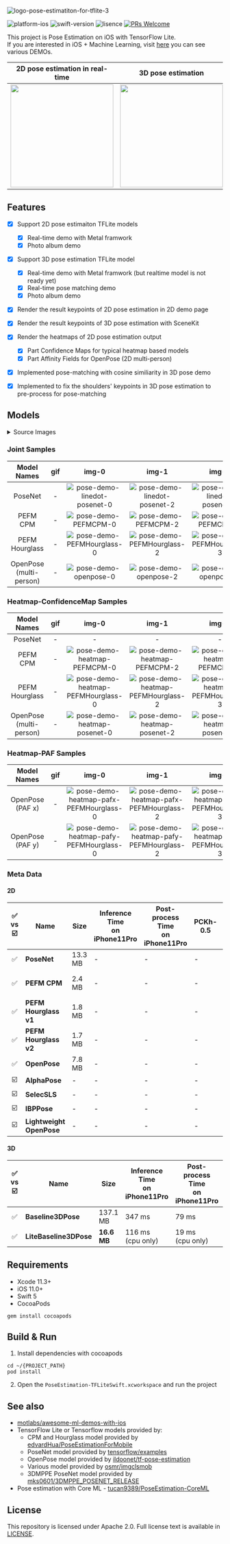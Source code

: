 ![logo-pose-estimatiton-for-tflite-3](https://user-images.githubusercontent.com/37643248/120911940-18fd2680-c6c6-11eb-972e-9bdd3e975c3b.png)

![platform-ios](https://img.shields.io/badge/platform-ios-lightgrey.svg)
![swift-version](https://img.shields.io/badge/swift-5-red.svg)
![lisence](https://img.shields.io/badge/license-MIT-black.svg)
[![PRs Welcome](https://img.shields.io/badge/PRs-welcome-brightgreen.svg?style=flat-square)](http://makeapullrequest.com)

This project is Pose Estimation on iOS with TensorFlow Lite.<br>If you are interested in iOS + Machine Learning, visit [here](https://github.com/motlabs/iOS-Proejcts-with-ML-Models) you can see various DEMOs.<br>

|               2D pose estimation in real-time                |                      3D pose estimation                      |
| :----------------------------------------------------------: | :----------------------------------------------------------: |
| <img src="https://user-images.githubusercontent.com/37643248/77227994-99ba2a80-6bc7-11ea-9b08-9bb57723bc42.gif" width=240px> | <img src="https://user-images.githubusercontent.com/37643248/110994933-e68ca780-83bc-11eb-8331-d827e19d2d36.gif" width=240px> |


## Features

- [x] Support 2D pose estimaiton TFLite models
    - [x] Real-time demo with Metal framwork
    - [x] Photo album demo
- [x] Support 3D pose estimation TFLite model
    - [x] Real-time demo with Metal framwork (but realtime model is not ready yet)
    - [x] Real-time pose matching demo
    - [x] Photo album demo
- [x] Render the result keypoints of 2D pose estimation in 2D demo page
- [x] Render the result keypoints of 3D pose estimation with SceneKit
- [x] Render the heatmaps of 2D pose estimation output
    - [x] Part Confidence Maps for typical heatmap based models
    - [x] Part Affinity Fields for OpenPose (2D multi-person)
- [x] Implemented pose-matching with cosine similiarity in 3D pose demo
- [x] Implemented to fix the shoulders' keypoints in 3D pose estimation to pre-process for pose-matching


## Models

<details><summary>Source Images</summary>
<p>

Name | gif | img-0 | img-1 | img-2
:---: | :---: | :---: | :---: | :---:
Source | - | <img src="https://user-images.githubusercontent.com/37643248/81012180-15301c80-8e94-11ea-83ec-bd45a690efb3.jpg" width=200px> | <img src="https://user-images.githubusercontent.com/37643248/81010350-1ca1f680-8e91-11ea-81fd-0ff4c78b8641.png" width=200px> | <img src="https://user-images.githubusercontent.com/37643248/81009122-0135ec00-8e8f-11ea-8a3a-e62929f19d8e.png" width=200px>

</p>
</details>


### Joint Samples

Model Names | gif | img-0 | img-1 | img-2
:---: | :---: | :---: | :---: | :---:
PoseNet | - | ![pose-demo-linedot-posenet-0](https://user-images.githubusercontent.com/37643248/81031293-bf289c80-8ec6-11ea-9ec2-6fa4fa07effb.jpeg) | ![pose-demo-linedot-posenet-2](https://user-images.githubusercontent.com/37643248/81031298-c64faa80-8ec6-11ea-8cf6-29eff18ef832.jpeg) | ![pose-demo-linedot-posenet-3](https://user-images.githubusercontent.com/37643248/81031302-c94a9b00-8ec6-11ea-9de8-f91cd97bc48a.jpeg)
PEFM CPM | - | ![pose-demo-PEFMCPM-0](https://user-images.githubusercontent.com/37643248/81031404-21819d00-8ec7-11ea-8a65-4bb2575808c6.jpeg) | ![pose-demo-PEFMCPM-2](https://user-images.githubusercontent.com/37643248/81031420-29414180-8ec7-11ea-8388-260baada3a3d.jpeg) | ![pose-demo-PEFMCPM-3](https://user-images.githubusercontent.com/37643248/81031426-2a726e80-8ec7-11ea-975e-5ad0037650a8.jpeg)
PEFM Hourglass | - | ![pose-demo-PEFMHourglass-0](https://user-images.githubusercontent.com/37643248/81031512-6efe0a00-8ec7-11ea-9e27-b411044cdf39.jpeg) | ![pose-demo-PEFMHourglass-2](https://user-images.githubusercontent.com/37643248/81031522-77564500-8ec7-11ea-8dba-71982428d1ce.jpeg) | ![pose-demo-PEFMHourglass-3](https://user-images.githubusercontent.com/37643248/81031523-78877200-8ec7-11ea-8160-858a6a7fc527.jpeg)
OpenPose (multi-person) | - | ![pose-demo-openpose-0](https://user-images.githubusercontent.com/37643248/81030774-fa29d080-8ec4-11ea-8164-a5e960d09fe4.jpeg) | ![pose-demo-openpose-2](https://user-images.githubusercontent.com/37643248/81030820-28a7ab80-8ec5-11ea-9fcc-283ca97b5748.jpeg) | ![pose-demo-openpose-3](https://user-images.githubusercontent.com/37643248/81030783-ff871b00-8ec4-11ea-94dc-f609bce71536.jpeg)

### Heatmap-ConfidenceMap Samples

Model Names | gif | img-0 | img-1 | img-2
:---: | :---: | :---: | :---: | :---:
PoseNet | - | - | - | - | -
PEFM CPM | - | ![pose-demo-heatmap-PEFMCPM-0](https://user-images.githubusercontent.com/37643248/81032662-aa023c80-8ecb-11ea-8e6d-bbcb8be2a695.jpeg) | ![pose-demo-heatmap-PEFMCPM-2](https://user-images.githubusercontent.com/37643248/81032670-b38ba480-8ecb-11ea-9821-15eeb9af4946.jpeg) | ![pose-demo-heatmap-PEFMCPM-3](https://user-images.githubusercontent.com/37643248/81032672-b5556800-8ecb-11ea-9660-2d0626a6213e.jpeg)
PEFM Hourglass | - | ![pose-demo-heatmap-PEFMHourglass-0](https://user-images.githubusercontent.com/37643248/81032762-fe0d2100-8ecb-11ea-965d-8443e3d3e24e.jpeg) | ![pose-demo-heatmap-PEFMHourglass-2](https://user-images.githubusercontent.com/37643248/81032758-fc435d80-8ecb-11ea-9f18-4ad82374ff63.jpeg) | ![pose-demo-heatmap-PEFMHourglass-3](https://user-images.githubusercontent.com/37643248/81032752-f3eb2280-8ecb-11ea-949a-80a34f6752a3.jpeg)
OpenPose (multi-person) | - | ![pose-demo-heatmap-posenet-0](https://user-images.githubusercontent.com/37643248/81032579-52fc6780-8ecb-11ea-9c6f-2dfa5a7f524e.jpeg) | ![pose-demo-heatmap-posenet-2](https://user-images.githubusercontent.com/37643248/81032601-5f80c000-8ecb-11ea-8f05-f95e8b1e9d28.jpeg) | ![pose-demo-heatmap-posenet-3](https://user-images.githubusercontent.com/37643248/81032603-63144700-8ecb-11ea-9af5-b9b38380a8b8.jpeg)


### Heatmap-PAF Samples

Model Names | gif | img-0 | img-1 | img-2
:---: | :---: | :---: | :---: | :---:
OpenPose (PAF x) | - | ![pose-demo-heatmap-pafx-PEFMHourglass-0](https://user-images.githubusercontent.com/37643248/81033830-fea7b680-8ecf-11ea-991d-37868d902c64.jpeg) | ![pose-demo-heatmap-pafx-PEFMHourglass-2](https://user-images.githubusercontent.com/37643248/81033840-07988800-8ed0-11ea-8c71-8474399e8660.jpeg) | ![pose-demo-heatmap-pafx-PEFMHourglass-3](https://user-images.githubusercontent.com/37643248/81033842-09624b80-8ed0-11ea-9374-3812b5702917.jpeg)
OpenPose (PAF y) | - | ![pose-demo-heatmap-pafy-PEFMHourglass-0](https://user-images.githubusercontent.com/37643248/81033852-12531d00-8ed0-11ea-85b4-c8efa8e61232.jpeg) | ![pose-demo-heatmap-pafy-PEFMHourglass-2](https://user-images.githubusercontent.com/37643248/81033861-17b06780-8ed0-11ea-9806-6b819d3c78ff.jpeg) | ![pose-demo-heatmap-pafy-PEFMHourglass-3](https://user-images.githubusercontent.com/37643248/81033864-1848fe00-8ed0-11ea-8ccc-1adc358a85b3.jpeg) 

### Meta Data

#### 2D

✅ vs ☑️ | Name | Size | Inference<br>Time<br>on iPhone11Pro | Post-process<br>Time<br>on iPhone11Pro | PCKh-0.5 | multi person <br>vs<br> single person | Model Source | Paper | tflite<br>download
:---: | --- | --- | --- | --- | --- | :---: | --- | --- | ---
✅ | **PoseNet** | 13.3 MB | - | - | - | single | [tensorflow/tensorflow](https://github.com/tensorflow/examples/blob/master/lite/examples/posenet/ios) | [PersonLab](https://arxiv.org/abs/1803.08225)
✅ | **PEFM CPM** | 2.4 MB | - | - | - | single | [edvardHua/PoseEstimationForMobile](https://github.com/edvardHua/PoseEstimationForMobile) | [Convolutional Pose Machines](https://arxiv.org/abs/1602.00134)
✅ | **PEFM Hourglass v1** | 1.8 MB | - | - | - | single | [edvardHua/PoseEstimationForMobile](https://github.com/edvardHua/PoseEstimationForMobile) | [Stacked Hourglass Networks](https://arxiv.org/abs/1603.06937)
✅ | **PEFM Hourglass v2** | 1.7 MB | - | - | - | single | [edvardHua/PoseEstimationForMobile](https://github.com/edvardHua/PoseEstimationForMobile) | [Stacked Hourglass Networks](https://arxiv.org/abs/1603.06937)
✅ | **OpenPose** | 7.8 MB | - | - | - | multi | [ildoonet/tf-pose-estimation](https://github.com/ildoonet/tf-pose-estimation/issues/355) | [OpenPose](https://arxiv.org/abs/1812.08008)
☑️ | **AlphaPose** | - | - | - | - | single | [osmr/imgclsmob](https://github.com/osmr/imgclsmob) | [RMPE](https://arxiv.org/abs/1612.00137)
☑️ | **SelecSLS** | - | - | - | - | single | [osmr/imgclsmob](https://github.com/osmr/imgclsmob) | -
☑️ | **IBPPose** | - | - | - | - | single | [osmr/imgclsmob](https://github.com/osmr/imgclsmob) | -
☑️ | **Lightweight OpenPose** | - | - | - | - | single | [osmr/imgclsmob](https://github.com/osmr/imgclsmob) | [OpenPose](https://arxiv.org/abs/1812.08008)

#### 3D 

✅ vs ☑️ | Name | Size | Inference<br>Time<br>on iPhone11Pro | Post-process<br>Time<br>on iPhone11Pro | (metric) | Model Source | Paper | tflite<br>download
:---: | --- | --- | --- | --- | ---  | --- | --- | ---
✅ | **Baseline3DPose** | 137.1 MB | 347 ms | 79 ms | - | [mks0601/3DMPPE_POSENET_RELEASE](https://github.com/mks0601/3DMPPE_POSENET_RELEASE) | [Baseline3D](https://arxiv.org/abs/1907.11346) | [download](https://github.com/tucan9389/PoseEstimation-TFLiteSwift/releases/download/v2.0.0/baseline_moon_noS.tflite)
✅ | **LiteBaseline3DPose** | **16.6 MB** | 116 ms<br>(cpu only) | 19 ms<br>(cpu only) |  | [SangbumChoi/MobileHumanPose](https://github.com/SangbumChoi/MobileHumanPose) | [MHP](https://openaccess.thecvf.com/content/CVPR2021W/MAI/papers/Choi_MobileHumanPose_Toward_Real-Time_3D_Human_Pose_Estimation_in_Mobile_Devices_CVPRW_2021_paper.pdf) | [download](https://github.com/tucan9389/PoseEstimation-TFLiteSwift/releases/download/v2.1.0/lightweight_baseline_choi.tflite)

## Requirements

- Xcode 11.3+
- iOS 11.0+
- Swift 5
- CocoaPods
```shell
gem install cocoapods
```

## Build & Run

1. Install dependencies with cocoapods
```shell
cd ~/{PROJECT_PATH}
pod install
```

2. Open the `PoseEstimation-TFLiteSwift.xcworkspace` and run the project


## See also

- [motlabs/awesome-ml-demos-with-ios](https://github.com/motlabs/awesome-ml-demos-with-ios)
- TensorFlow Lite or Tensorflow models provided by:
  - CPM and Hourglass model provided by  [edvardHua/PoseEstimationForMobile](https://github.com/edvardHua/PoseEstimationForMobile)
  - PoseNet model provided by [tensorflow/examples](https://github.com/tensorflow/examples/blob/master/lite/examples/posenet/ios)
  - OpenPose model provided by [ildoonet/tf-pose-estimation](https://github.com/ildoonet/tf-pose-estimation)
  - Various model provided by [osmr/imgclsmob](https://github.com/osmr/imgclsmob)
  - 3DMPPE PoseNet model provided by [mks0601/3DMPPE_POSENET_RELEASE](https://github.com/mks0601/3DMPPE_POSENET_RELEASE)
- Pose estimation with Core ML - [tucan9389/PoseEstimation-CoreML](https://github.com/tucan9389/PoseEstimation-CoreML)

## License

This repository is licensed under Apache 2.0. Full license text is available in [LICENSE](LICENSE).
